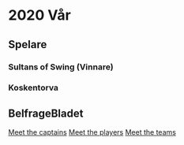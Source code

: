 # 2020 Vår

## Spelare

### Sultans of Swing (Vinnare)

### Koskentorva

## BelfrageBladet
[Meet the captains](https://vossaxel.github.io/inkomp/res/mtc2020V.pdf)
[Meet the players](https://vossaxel.github.io/inkomp/res/mtp2020V.pdf)
[Meet the teams](https://vossaxel.github.io/inkomp/res/mtt2020V.pdf)
